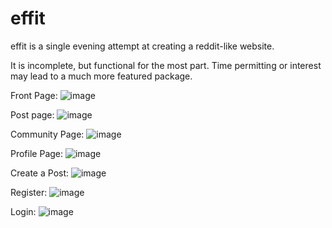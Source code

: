 # effit
effit is a single evening attempt at creating a reddit-like website. 


It is incomplete, but functional for the most part. Time permitting or
interest may lead to a much more featured package.

Front Page:
![image](https://github.com/RemmyLee/effit/assets/2806556/90db2eae-26ea-43c1-8f9a-ccda541452a8)

Post page:
![image](https://github.com/RemmyLee/effit/assets/2806556/66a94dc7-7de4-468c-8da8-ab84f1e6f2be)

Community Page:
![image](https://github.com/RemmyLee/effit/assets/2806556/77cde4e6-f523-4fbb-a801-bd1891230e87)

Profile Page:
![image](https://github.com/RemmyLee/effit/assets/2806556/1e0f5c04-6504-4809-b29e-86c1fe1f1175)

Create a Post:
![image](https://github.com/RemmyLee/effit/assets/2806556/94fcbe66-65a0-44b0-a7f4-6bab5f039621)

Register:
![image](https://github.com/RemmyLee/effit/assets/2806556/8929bd44-ee8f-44f0-97a6-cb539635fb5b)

Login:
![image](https://github.com/RemmyLee/effit/assets/2806556/7e3b2683-4d9e-4e6c-89c4-9efc7406c5db)
